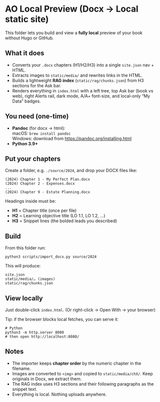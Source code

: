 # AO Local Preview (Docx → Local static site)
This folder lets you build and view a **fully local** preview of your book without Hugo or GitHub.

## What it does
- Converts your `.docx` chapters (H1/H2/H3) into a single `site.json` nav + HTML.
- Extracts images to `static/media/` and rewrites links in the HTML.
- Builds a lightweight **RAG index** (`static/rag/chunks.json`) from H3 sections for the Ask bar.
- Renders everything in `index.html` with a left tree, top Ask bar (book vs web), right Alerts rail, dark mode, A/A+ font-size, and local-only “My Data” badges.

## You need (one-time)
- **Pandoc** (for docx → html):  
  macOS: `brew install pandoc`  
  Windows: download from https://pandoc.org/installing.html
- **Python 3.9+**

## Put your chapters
Create a folder, e.g. `./source/2024`, and drop your DOCX files like:
```
(2024) Chapter 1 - My Perfect Plan.docx
(2024) Chapter 2 - Expenses.docx
...
(2024) Chapter 9 - Estate Planning.docx
```
Headings inside must be:
- **H1** = Chapter title (once per file)
- **H2** = Learning objective title (LO 1.1, LO 1.2, …)
- **H3** = Snippet lines (the bolded leads you described)

## Build
From this folder run:
```
python3 scripts/import_docx.py source/2024
```
This will produce:
```
site.json
static/media/… (images)
static/rag/chunks.json
```

## View locally
Just double-click `index.html`. (Or right-click → Open With → your browser)

Tip: if the browser blocks local fetches, you can serve it:
```
# Python
python3 -m http.server 8080
# then open http://localhost:8080/
```

## Notes
- The importer keeps **chapter order** by the numeric chapter in the filename.
- Images are converted to `<img>` and copied to `static/media/chX/`. Keep originals in Docx, we extract them.
- The RAG index uses H3 sections and their following paragraphs as the snippet text.
- Everything is local. Nothing uploads anywhere.

